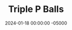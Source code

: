 ---
layout: post
title:  "Triple P Balls"
date:   2024-01-18 00:00:00 -05000
categories: 
- Recipes
- Meme Recipes
permalink: /recipes/triple-p
image: /assets/Food/Meme/3P/3p.jpg
ing: 3p-ing
facts: 3p-facts
Prep: 5
Rest: 
Cook: 
Source1: 
Source2: 
Description: Leave your peanut allergies at the door, because they're not allowed here. I was bored, and wanted to see if I could create something with only peanuts and peanut-like ingredients. Bonus points if you also have peanut oil on hand I guess then. These can serve as little fat and protein balls for a snack, or crumbled into yogurt.
Instructions: 
- Combine peanut butter and pb2 together in a medium bowl. Using a chopper, chop your nuts, and fold into the dough<br><br>

- Roll the dough into balls, and store in the fridge
---